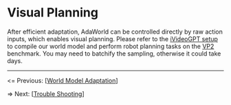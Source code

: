 # Visual Planning

After efficient adaptation, AdaWorld can be controlled directly by raw action inputs, which enables visual planning. Please refer to the [iVideoGPT setup](https://github.com/thuml/iVideoGPT/tree/main/vp) to compile our world model and perform robot planning tasks on the [VP2](https://github.com/s-tian/vp2) benchmark. You may need to batchify the sampling, otherwise it could take days.

---

<= Previous: [[World Model Adaptation](https://github.com/Little-Podi/AdaWorld/blob/main/docs/ADAPTATION.md)]

=> Next: [[Trouble Shooting](https://github.com/Little-Podi/AdaWorld/blob/main/docs/ISSUES.md)]